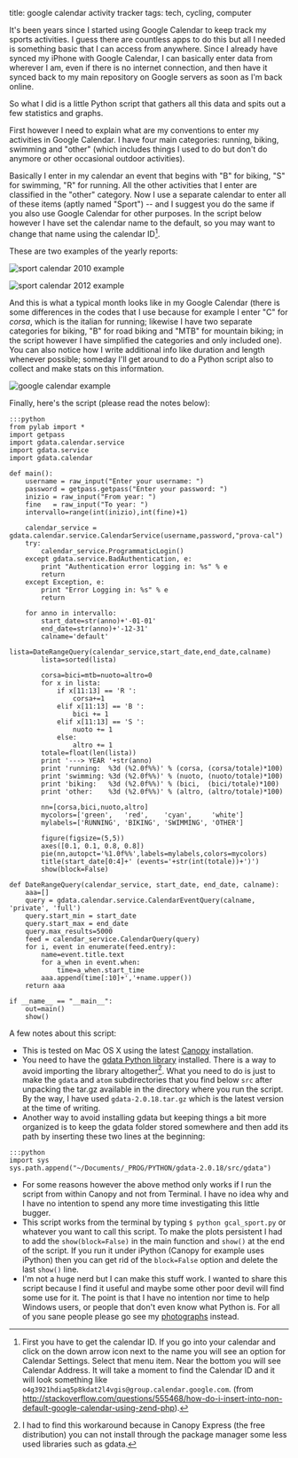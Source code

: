 title: google calendar activity tracker
tags: tech, cycling, computer

It's been years since I started using Google Calendar to keep track my sports activities. I guess there are countless apps to do this but all I needed is something basic that I can access from anywhere. Since I already have synced my iPhone with Google Calendar, I can basically enter data from wherever I am, even if there is no internet connection, and then have it synced back to my main repository on Google servers as soon as I'm back online.

So what I did is a little Python script that gathers all this data and spits out a few statistics and graphs.

First however I need to explain what are my conventions to enter my activities in Google Calendar. I have four main categories: running, biking, swimming and "other" (which includes things I used to do but don't do anymore or other occasional outdoor activities).

Basically I enter in my calendar an event that begins with "B" for biking, "S" for swimming, "R" for running. All the other activities that I enter are classified in the "other" category. Now I use a separate calendar to enter all of these items (aptly named "Sport") -- and I suggest you do the same if you also use Google Calendar for other purposes. In the script below however I have set the calendar name to the default, so you may want to change that name using the calendar ID[^nota-calendar-id].

These are two examples of the yearly reports:

![sport calendar 2010 example]({static}/images/sport_gcal_2010.png)

![sport calendar 2012 example]({static}/images/sport_gcal_2012.png)

And this is what a typical month looks like in my Google Calendar (there is some differences in the codes that I use because for example I enter "C" for _corsa_, which is the italian for running; likewise I have two separate categories for biking, "B" for road biking and "MTB" for mountain biking; in the script however I have simplified the categories and only included one). You can also notice how I write additional info like duration and length whenever possible; someday I'll get around to do a Python script also to collect and make stats on this information.

![google calendar example]({static}/images/google_calendar_esempio.png)


[^nota-calendar-id]: First you have to get the calendar ID. If you go into your calendar and click on the down arrow icon next to the name you will see an option for Calendar Settings. Select that menu item. Near the bottom you will see Calendar Address. It will take a moment to find the Calendar ID and it will look something like `o4g3921hdiaq5p8kdat2l4vgis@group.calendar.google.com`. (from <http://stackoverflow.com/questions/555468/how-do-i-insert-into-non-default-google-calendar-using-zend-php>).

Finally, here's the script (please read the notes below):

```
:::python
from pylab import *
import getpass
import gdata.calendar.service
import gdata.service
import gdata.calendar

def main():
    username = raw_input("Enter your username: ")
    password = getpass.getpass("Enter your password: ")
    inizio = raw_input("From year: ")
    fine   = raw_input("To year: ")
    intervallo=range(int(inizio),int(fine)+1)

    calendar_service = gdata.calendar.service.CalendarService(username,password,"prova-cal")
    try:
        calendar_service.ProgrammaticLogin()
    except gdata.service.BadAuthentication, e:
        print "Authentication error logging in: %s" % e
        return
    except Exception, e:
        print "Error Logging in: %s" % e
        return

    for anno in intervallo:
        start_date=str(anno)+'-01-01'
        end_date=str(anno)+'-12-31'
        calname='default'
        lista=DateRangeQuery(calendar_service,start_date,end_date,calname)
        lista=sorted(lista)

        corsa=bici=mtb=nuoto=altro=0
        for x in lista:
            if x[11:13] == 'R ':
                corsa+=1
            elif x[11:13] == 'B ':
                bici += 1
            elif x[11:13] == 'S ':
                nuoto += 1
            else:
                altro += 1
        totale=float(len(lista))
        print '---> YEAR '+str(anno)
        print 'running:  %3d (%2.0f%%)' % (corsa, (corsa/totale)*100)
        print 'swimming: %3d (%2.0f%%)' % (nuoto, (nuoto/totale)*100)
        print 'biking:   %3d (%2.0f%%)' % (bici,  (bici/totale)*100)
        print 'other:    %3d (%2.0f%%)' % (altro, (altro/totale)*100)

        nn=[corsa,bici,nuoto,altro]
        mycolors=['green',   'red',    'cyan',     'white']
        mylabels=['RUNNING', 'BIKING', 'SWIMMING', 'OTHER']

        figure(figsize=(5,5))
        axes([0.1, 0.1, 0.8, 0.8])
        pie(nn,autopct='%1.0f%%',labels=mylabels,colors=mycolors)
        title(start_date[0:4]+' (events='+str(int(totale))+')')
        show(block=False)

def DateRangeQuery(calendar_service, start_date, end_date, calname):
    aaa=[]
    query = gdata.calendar.service.CalendarEventQuery(calname, 'private', 'full')
    query.start_min = start_date
    query.start_max = end_date
    query.max_results=5000
    feed = calendar_service.CalendarQuery(query)
    for i, event in enumerate(feed.entry):
        name=event.title.text
        for a_when in event.when:
            time=a_when.start_time
        aaa.append(time[:10]+','+name.upper())
    return aaa

if __name__ == "__main__":
    out=main()
    show()
```

A few notes about this script:

* This is tested on Mac OS X using the latest [Canopy](https://www.enthought.com/products/canopy/) installation. 
* You need to have the [gdata Python library](https://code.google.com/p/gdata-python-client/) installed. There is a way to avoid importing the library altogether[^nota-install-gdata]. What you need to do is just to make the `gdata` and `atom` subdirectories that you find below `src` after unpacking the tar.gz available in the directory where you run the script. By the way, I have used `gdata-2.0.18.tar.gz` which is the latest version at the time of writing.
* Another way to avoid installing gdata but keeping things a bit more organized is to keep the gdata folder stored somewhere and then add its path by inserting these two lines at the beginning:

```
:::python
import sys
sys.path.append("~/Documents/_PROG/PYTHON/gdata-2.0.18/src/gdata")
```

* For some reasons however the above method only works if I run the script from within Canopy and not from Terminal. I have no idea why and I have no intention to spend any more time investigating this little bugger.
* This script works from the terminal by typing `$ python gcal_sport.py` or whatever you want to call this script. To make the plots persistent I had to add the `show(block=False)` in the main function and `show()` at the end of the script. If you run it under iPython (Canopy for example uses iPython) then you can get rid of the `block=False` option and delete the last `show()` line.
* I'm not a huge nerd but I can make this stuff work. I wanted to share this script because I find it useful and maybe some other poor devil will find some use for it. The point is that I have no intention nor time to help Windows users, or people that don't even know what Python is. For all of you sane people please go see my [photographs](http://aadm.github.io/tags.html#weekly%20snaps-ref) instead.


[^nota-install-gdata]: I had to find this workaround because in Canopy Express (the free distribution) you can not install through the package manager some less used libraries such as gdata.
